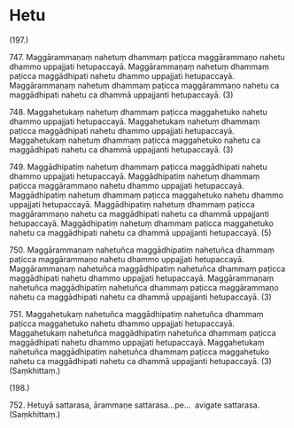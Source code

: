 # Hetu

(197.)

747\. Maggārammaṇaṃ nahetuṃ dhammaṃ paṭicca maggārammaṇo nahetu dhammo uppajjati hetupaccayā. Maggārammaṇaṃ nahetuṃ dhammaṃ paṭicca maggādhipati nahetu dhammo uppajjati hetupaccayā. Maggārammaṇaṃ nahetuṃ dhammaṃ paṭicca maggārammaṇo nahetu ca maggādhipati nahetu ca dhammā uppajjanti hetupaccayā. (3)

748\. Maggahetukaṃ nahetuṃ dhammaṃ paṭicca maggahetuko nahetu dhammo uppajjati hetupaccayā. Maggahetukaṃ nahetuṃ dhammaṃ paṭicca maggādhipati nahetu dhammo uppajjati hetupaccayā. Maggahetukaṃ nahetuṃ dhammaṃ paṭicca maggahetuko nahetu ca maggādhipati nahetu ca dhammā uppajjanti hetupaccayā. (3)

749\. Maggādhipatiṃ nahetuṃ dhammaṃ paṭicca maggādhipati nahetu dhammo uppajjati hetupaccayā. Maggādhipatiṃ nahetuṃ dhammaṃ paṭicca maggārammaṇo nahetu dhammo uppajjati hetupaccayā. Maggādhipatiṃ nahetuṃ dhammaṃ paṭicca maggahetuko nahetu dhammo uppajjati hetupaccayā. Maggādhipatiṃ nahetuṃ dhammaṃ paṭicca maggārammaṇo nahetu ca maggādhipati nahetu ca dhammā uppajjanti hetupaccayā. Maggādhipatiṃ nahetuṃ dhammaṃ paṭicca maggahetuko nahetu ca maggādhipati nahetu ca dhammā uppajjanti hetupaccayā. (5)

750\. Maggārammaṇaṃ nahetuñca maggādhipatiṃ nahetuñca dhammaṃ paṭicca maggārammaṇo nahetu dhammo uppajjati hetupaccayā. Maggārammaṇaṃ nahetuñca maggādhipatiṃ nahetuñca dhammaṃ paṭicca maggādhipati nahetu dhammo uppajjati hetupaccayā. Maggārammaṇaṃ nahetuñca maggādhipatiṃ nahetuñca dhammaṃ paṭicca maggārammaṇo nahetu ca maggādhipati nahetu ca dhammā uppajjanti hetupaccayā. (3)

751\. Maggahetukaṃ nahetuñca maggādhipatiṃ nahetuñca dhammaṃ paṭicca maggahetuko nahetu dhammo uppajjati hetupaccayā. Maggahetukaṃ nahetuñca maggādhipatiṃ nahetuñca dhammaṃ paṭicca maggādhipati nahetu dhammo uppajjati hetupaccayā. Maggahetukaṃ nahetuñca maggādhipatiṃ nahetuñca dhammaṃ paṭicca maggahetuko nahetu ca maggādhipati nahetu ca dhammā uppajjanti hetupaccayā. (3) (Saṃkhittaṃ.)

(198.)

752\. Hetuyā sattarasa, ārammaṇe sattarasa…pe…  avigate sattarasa. (Saṃkhittaṃ.)
